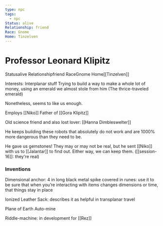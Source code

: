 ```yaml
---
type: npc
tags:
  - npc
Status: alive
Relationship: friend
Race: Gnome
Home: Tinzelven
---
```


# Professor Leonard Klipitz
<span class="dataview inline-field"><span class="inline-field-key">Status</span><span class="inline-field-value">alive</span></span>
<span class="dataview inline-field"><span class="inline-field-key">Relationship</span><span class="inline-field-value">friend</span></span>
<span class="dataview inline-field"><span class="inline-field-key">Race</span><span class="inline-field-value">Gnome</span></span>
<span class="dataview inline-field"><span class="inline-field-key">Home</span><span class="inline-field-value">[[Tinzelven]]</span></span>

Interests: Interplanar stuff
Trying to build a way to make a whole lot of money, using an emerald we almost stole from him (The thrice-traveled emerald)

Nonetheless, seems to like us enough.

Employs [[Niko]]
Father of [[Gora Klipitz]]

Old science friend and also lost lover: [[Hanna Dimbleswelter]]

He keeps building these robots that absolutely do not work and are 1000% more dangerous than they need to be. 

He gave us gemstones! They may or may not be real, but he sent [[Niko]] with us to [[Jalantar]] to find out. Either way, we can keep them.
([[session-16]]: they're real)

### Inventions
Dimensional anchor: 4 in long black metal spike covered in runes: use it to be sure that when you’re interacting with items changes dimensions or time, that things stay in place

Ionized Leather Sack: describes it as helpful in transplanar travel

Plane of Earth Auto-mine

Riddle-machine: in development for [[Rez]]

